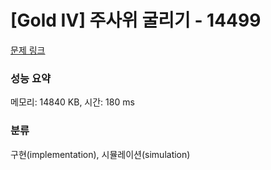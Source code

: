 # [Gold IV] 주사위 굴리기 - 14499 

[문제 링크](https://www.acmicpc.net/problem/14499) 

### 성능 요약

메모리: 14840 KB, 시간: 180 ms

### 분류

구현(implementation), 시뮬레이션(simulation)

